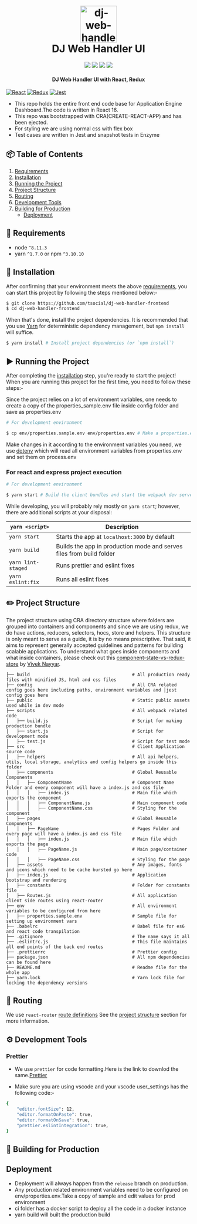 <h1 align="center">
  <br>
  <a href="https://smartloan.trustingsocial.com"><img src="./src/assets/images/logo-foot.png" alt="dj-web-handler-ui" width="100"></a>
  <br>
  DJ Web Handler UI
  <br>
</h1>
<p align="center">
    <img src='https://forthebadge.com/images/badges/made-with-javascript.svg' />
    <img src='https://forthebadge.com/images/badges/uses-css.svg' />
    <img src='https://forthebadge.com/images/badges/validated-html5.svg' />
    <img src='https://forthebadge.com/images/badges/uses-html.svg' />
</p>
<h4 align="center">DJ Web Handler UI with React, Redux</h4>


[![React](https://img.shields.io/badge/react-16.2.0-lightgrey.svg)](https://github.com/facebook/react)
[![Redux](https://img.shields.io/badge/redux-3.6.0-brightgreen.svg)](https://redux.js.org/)
[![Jest](https://img.shields.io/badge/Jest-22.4.3-lightgrey.svg)](https://jestjs.io/)

- This repo holds the entire front end code base for Application Engine Dashboard.The code is written in React 16.
- This repo was bootstrapped with CRA(CREATE-REACT-APP) and has been ejected.
- For styling we are using normal css with flex box
- Test cases are written in Jest and snapshot tests in Enzyme

## 📦 Table of Contents

1.  [Requirements](#requirements)
2.  [Installation](#getting-started)
3.  [Running the Project](#running-the-project)
4.  [Project Structure](#project-structure)
5.  [Routing](#routing)
6.  [Development Tools](#development-tools)
7.  [Building for Production](#building-for-production)
    - [Deployment](#deployment)

## 💼 Requirements

- node `^8.11.3`
- yarn `^1.7.0` or npm `^3.10.10`

## 💾 Installation

After confirming that your environment meets the above [requirements](#requirements), you can start this project by following the steps mentioned below:-

```bash
$ git clone https://github.com/tsocial/dj-web-handler-frontend
$ cd dj-web-handler-frontend
```

When that's done, install the project dependencies. It is recommended that you use [Yarn](https://yarnpkg.com/) for deterministic dependency management, but `npm install` will suffice.

```bash
$ yarn install # Install project dependencies (or `npm install`)

```


## ▶️ Running the Project

After completing the [installation](#installation) step, you're ready to start the project!
When you are running this project for the first time, you need to follow these steps:-

Since the project relies on a lot of environment variables, one needs to create a copy of the properties_sample.env file inside config folder and save as properties.env
```bash
# For development environment

$ cp env/properties.sample.env env/properties.env # Make a properties.env file from properties.sample.env

```
Make changes in it according to the environment variables you need, we use [dotenv](https://www.npmjs.com/package/dotenv) which will read all environment variables from properties.env and set them on process.env


### For react and express project execution

```bash
# For development environment

$ yarn start # Build the client bundles and start the webpack dev server (or `npm run start`)

```

While developing, you will probably rely mostly on `yarn start`; however, there are additional scripts at your disposal:

|`yarn <script>`                                |Description|
|-----------------------------------------------|-----------|
|`yarn start`                                   |Starts the app at `localhost:3000` by default|
|`yarn build`                                   |Builds the app in production mode and serves files from build folder|
|`yarn lint-staged`                             |Runs prettier and eslint fixes|
|`yarn eslint:fix`                              |Runs all eslint fixes|

## ✏️ Project Structure

The project structure using CRA directory structure where folders are grouped into containers and components and since we are using redux, we do have actions, reducers, selectors, hocs, store and helpers.
This structure is only meant to serve as a guide, it is by no means prescriptive. That said, it aims to represent generally accepted guidelines and patterns for building scalable applications.
To understand what goes inside components and what inside containers, please check out this [component-state-vs-redux-store](https://medium.com/netscape/component-state-vs-redux-store-1eb0c929277) by [Vivek Nayyar](twitter.com/viveknayyar09).

```
├── build                                       # All production ready files with minified JS, html and css files
├── config                                      # All CRA related config goes here including paths, environment variables and │jest config goes here
├── public                                      # Static public assets used while in dev mode
├── scripts                                     # All webpack related code
│   ├── build.js                                # Script for making production bundle
│   ├── start.js                                # Script for development mode
│   ├── test.js                                 # Script for test mode
├── src                                         # Client Application source code
│   ├── helpers                                 # All api helpers, utils, local storage, analytics and config helpers go inside this folder
│   ├── components                              # Global Reusable Components
│   │   ├── ComponentName                       # Component Name Folder and every component will have a index.js and css file
│   │   │   ├── index.js                        # Main file which exports the component
│   │   │   ├── ComponentName.js                # Main component code
│   │   │   ├── ComponentName.css               # Styling for the component
│   ├── pages                                   # Global Reusable Components
│   │   ├── PageName                            # Pages Folder and every page will have a index.js and css file
│   │   │   ├── index.js                        # Main file which exports the page
│   │   │   ├── PageName.js                     # Main page/container code
│   │   │   ├── PageName.css                    # Styling for the page
│   ├── assets                                  # Any images, fonts and icons which need to be cache bursted go here
│   ├── index.js                                # Application bootstrap and rendering
│   ├── constants                               # Folder for constants file
│   ├── Routes.js                               # All application client side routes using react-router
├── env                                         # All environment variables to be configured from here
│   ├── properties.sample.env                   # Sample file for setting up environment vars
├── .babelrc                                    # Babel file for es6 and react code transpilation
├── .gitignore                                  # The name says it all
├── .eslintrc.js                                # This file maintains all end points of the back end routes
├── .prettierrc                                 # Prettier config
├── package.json                                # All npm dependencies can be found here
├── README.md                                   # Readme file for the whole app
├── yarn.lock                                   # Yarn lock file for locking the dependency versions
```

## 🚀 Routing

We use `react-router` [route definitions](https://github.com/ReactTraining/react-router)
See the [project structure](#project-structure) section for more information.

## ⚙️ Development Tools

### Prettier

- We use `prettier` for code formatting.Here is the link to downlod the same.[Prettier](https://www.npmjs.com/package/prettier)

- Make sure you are using vscode and your vscode user_settings has the following code:-

```bash
{
    "editor.fontSize": 12,
    "editor.formatOnPaste": true,
    "editor.formatOnSave": true,
    "prettier.eslintIntegration": true,
}
```

## 🚚 Building for Production

## Deployment

- Deployment will always happen from the `release` branch on production.
- Any production related environment variables need to be configured on env/properties.env.Take a copy of sample and edit values for prod environment
- ci folder has a docker script to deploy all the code in a docker instance
- yarn build will built the production build
